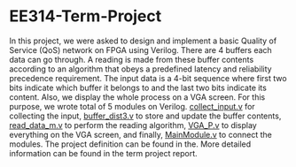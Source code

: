 # EE314-Term-Project
In this project, we were asked to design and implement a basic Quality of Service (QoS) network on FPGA using Verilog. There are 4 buffers each data can go through. A reading is made from these buffer contents according to an algorithm that obeys a predefined latency and reliability precedence requirement. The input data is a 4-bit sequence where first two bits indicate which buffer it belongs to and the last two bits indicate its content. Also, we display the whole process on a VGA screen. 
For this purpose, we wrote total of 5 modules on Verilog. [collect_input.v](https://github.com/semanuravsar/EE314-Term-Project/blob/main/collect_input.v) for collecting the input, [buffer_dist3.v](https://github.com/semanuravsar/EE314-Term-Project/blob/main/buffer_dist3.v) to store and update the buffer contents, [read_data_m.v](https://github.com/semanuravsar/EE314-Term-Project/blob/main/read_data_m.v) to perform the reading algorithm, [VGA_P.v](https://github.com/semanuravsar/EE314-Term-Project/blob/main/VGA_P.v) to display everything on the VGA screen, and finally, [MainModule.v](https://github.com/semanuravsar/EE314-Term-Project/blob/main/MainModule.v) to connect the modules. The project definition can be found in the. More detailed information can be found in the term project report.
